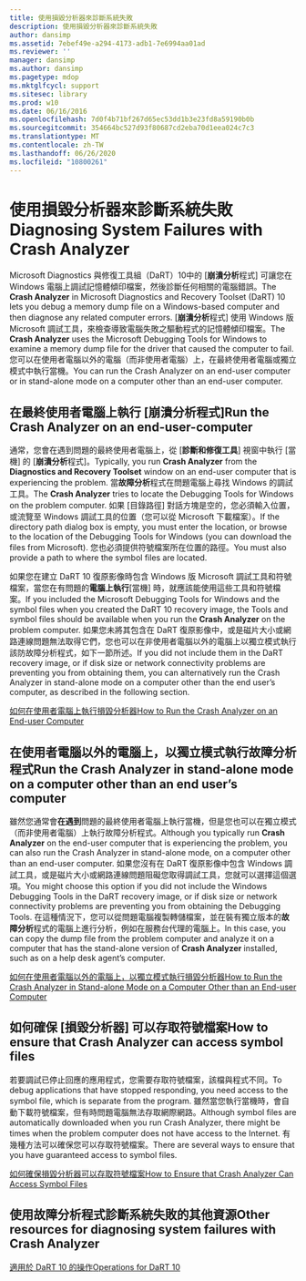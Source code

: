 ```yaml
---
title: 使用損毀分析器來診斷系統失敗
description: 使用損毀分析器來診斷系統失敗
author: dansimp
ms.assetid: 7ebef49e-a294-4173-adb1-7e6994aa01ad
ms.reviewer: ''
manager: dansimp
ms.author: dansimp
ms.pagetype: mdop
ms.mktglfcycl: support
ms.sitesec: library
ms.prod: w10
ms.date: 06/16/2016
ms.openlocfilehash: 7d0f4b71bf267d65ec53dd1b3e23fd8a59190b0b
ms.sourcegitcommit: 354664bc527d93f80687cd2eba70d1eea024c7c3
ms.translationtype: MT
ms.contentlocale: zh-TW
ms.lasthandoff: 06/26/2020
ms.locfileid: "10800261"
---
```

# <span data-ttu-id="1c1d8-103">使用損毀分析器來診斷系統失敗</span><span class="sxs-lookup"><span data-stu-id="1c1d8-103">Diagnosing System Failures with Crash Analyzer</span></span>


<span data-ttu-id="1c1d8-104">Microsoft Diagnostics 與修復工具組（DaRT）10中的 [**崩潰分析**程式] 可讓您在 Windows 電腦上調試記憶體傾印檔案，然後診斷任何相關的電腦錯誤。</span><span class="sxs-lookup"><span data-stu-id="1c1d8-104">The **Crash Analyzer** in Microsoft Diagnostics and Recovery Toolset (DaRT) 10 lets you debug a memory dump file on a Windows-based computer and then diagnose any related computer errors.</span></span> <span data-ttu-id="1c1d8-105">[**崩潰分析**程式] 使用 Windows 版 Microsoft 調試工具，來檢查導致電腦失敗之驅動程式的記憶體傾印檔案。</span><span class="sxs-lookup"><span data-stu-id="1c1d8-105">The **Crash Analyzer** uses the Microsoft Debugging Tools for Windows to examine a memory dump file for the driver that caused the computer to fail.</span></span> <span data-ttu-id="1c1d8-106">您可以在使用者電腦以外的電腦（而非使用者電腦）上，在最終使用者電腦或獨立模式中執行當機。</span><span class="sxs-lookup"><span data-stu-id="1c1d8-106">You can run the Crash Analyzer on an end-user computer or in stand-alone mode on a computer other than an end-user computer.</span></span>

## <span data-ttu-id="1c1d8-107">在最終使用者電腦上執行 [崩潰分析程式]</span><span class="sxs-lookup"><span data-stu-id="1c1d8-107">Run the Crash Analyzer on an end-user-computer</span></span>


<span data-ttu-id="1c1d8-108">通常，您會在遇到問題的最終使用者電腦上，從 [**診斷和修復工具**] 視窗中執行 [當機] 的 [**崩潰分析**程式]。</span><span class="sxs-lookup"><span data-stu-id="1c1d8-108">Typically, you run **Crash Analyzer** from the **Diagnostics and Recovery Toolset** window on an end-user computer that is experiencing the problem.</span></span> <span data-ttu-id="1c1d8-109">當**故障分析**程式在問題電腦上尋找 Windows 的調試工具。</span><span class="sxs-lookup"><span data-stu-id="1c1d8-109">The **Crash Analyzer** tries to locate the Debugging Tools for Windows on the problem computer.</span></span> <span data-ttu-id="1c1d8-110">如果 [目錄路徑] 對話方塊是空的，您必須輸入位置，或流覽至 Windows 調試工具的位置（您可以從 Microsoft 下載檔案）。</span><span class="sxs-lookup"><span data-stu-id="1c1d8-110">If the directory path dialog box is empty, you must enter the location, or browse to the location of the Debugging Tools for Windows (you can download the files from Microsoft).</span></span> <span data-ttu-id="1c1d8-111">您也必須提供符號檔案所在位置的路徑。</span><span class="sxs-lookup"><span data-stu-id="1c1d8-111">You must also provide a path to where the symbol files are located.</span></span>

<span data-ttu-id="1c1d8-112">如果您在建立 DaRT 10 復原影像時包含 Windows 版 Microsoft 調試工具和符號檔案，當您在有問題的**電腦上執行**[當機] 時，就應該能使用這些工具和符號檔案。</span><span class="sxs-lookup"><span data-stu-id="1c1d8-112">If you included the Microsoft Debugging Tools for Windows and the symbol files when you created the DaRT 10 recovery image, the Tools and symbol files should be available when you run the **Crash Analyzer** on the problem computer.</span></span> <span data-ttu-id="1c1d8-113">如果您未將其包含在 DaRT 復原影像中，或是磁片大小或網路連線問題無法取得它們，您也可以在非使用者電腦以外的電腦上以獨立模式執行該防故障分析程式，如下一節所述。</span><span class="sxs-lookup"><span data-stu-id="1c1d8-113">If you did not include them in the DaRT recovery image, or if disk size or network connectivity problems are preventing you from obtaining them, you can alternatively run the Crash Analyzer in stand-alone mode on a computer other than the end user’s computer, as described in the following section.</span></span>

[<span data-ttu-id="1c1d8-114">如何在使用者電腦上執行損毀分析器</span><span class="sxs-lookup"><span data-stu-id="1c1d8-114">How to Run the Crash Analyzer on an End-user Computer</span></span>](how-to-run-the-crash-analyzer-on-an-end-user-computer-dart-10.md)

## <a href="" id="run-the-crash-analyzer-in-stand-alone-mode-on-a-computer-other-than-an-end-user-s-computer"></a><span data-ttu-id="1c1d8-115">在使用者電腦以外的電腦上，以獨立模式執行故障分析程式</span><span class="sxs-lookup"><span data-stu-id="1c1d8-115">Run the Crash Analyzer in stand-alone mode on a computer other than an end user’s computer</span></span>


<span data-ttu-id="1c1d8-116">雖然您通常會**在遇到**問題的最終使用者電腦上執行當機，但是您也可以在獨立模式（而非使用者電腦）上執行故障分析程式。</span><span class="sxs-lookup"><span data-stu-id="1c1d8-116">Although you typically run **Crash Analyzer** on the end-user computer that is experiencing the problem, you can also run the Crash Analyzer in stand-alone mode, on a computer other than an end-user computer.</span></span> <span data-ttu-id="1c1d8-117">如果您沒有在 DaRT 復原影像中包含 Windows 調試工具，或是磁片大小或網路連線問題阻礙您取得調試工具，您就可以選擇這個選項。</span><span class="sxs-lookup"><span data-stu-id="1c1d8-117">You might choose this option if you did not include the Windows Debugging Tools in the DaRT recovery image, or if disk size or network connectivity problems are preventing you from obtaining the Debugging Tools.</span></span> <span data-ttu-id="1c1d8-118">在這種情況下，您可以從問題電腦複製轉儲檔案，並在裝有獨立版本的**故障分析**程式的電腦上進行分析，例如在服務台代理的電腦上。</span><span class="sxs-lookup"><span data-stu-id="1c1d8-118">In this case, you can copy the dump file from the problem computer and analyze it on a computer that has the stand-alone version of **Crash Analyzer** installed, such as on a help desk agent’s computer.</span></span>

[<span data-ttu-id="1c1d8-119">如何在使用者電腦以外的電腦上，以獨立模式執行損毀分析器</span><span class="sxs-lookup"><span data-stu-id="1c1d8-119">How to Run the Crash Analyzer in Stand-alone Mode on a Computer Other than an End-user Computer</span></span>](how-to-run-the-crash-analyzer-in-stand-alone-mode-on-a-computer-other-than-an-end-user-computer-dart-10.md)

## <span data-ttu-id="1c1d8-120">如何確保 [損毀分析器] 可以存取符號檔案</span><span class="sxs-lookup"><span data-stu-id="1c1d8-120">How to ensure that Crash Analyzer can access symbol files</span></span>


<span data-ttu-id="1c1d8-121">若要調試已停止回應的應用程式，您需要存取符號檔案，該檔與程式不同。</span><span class="sxs-lookup"><span data-stu-id="1c1d8-121">To debug applications that have stopped responding, you need access to the symbol file, which is separate from the program.</span></span> <span data-ttu-id="1c1d8-122">雖然當您執行當機時，會自動下載符號檔案，但有時問題電腦無法存取網際網路。</span><span class="sxs-lookup"><span data-stu-id="1c1d8-122">Although symbol files are automatically downloaded when you run Crash Analyzer, there might be times when the problem computer does not have access to the Internet.</span></span> <span data-ttu-id="1c1d8-123">有幾種方法可以確保您可以存取符號檔案。</span><span class="sxs-lookup"><span data-stu-id="1c1d8-123">There are several ways to ensure that you have guaranteed access to symbol files.</span></span>

[<span data-ttu-id="1c1d8-124">如何確保損毀分析器可以存取符號檔案</span><span class="sxs-lookup"><span data-stu-id="1c1d8-124">How to Ensure that Crash Analyzer Can Access Symbol Files</span></span>](how-to-ensure-that-crash-analyzer-can-access-symbol-files-dart-10.md)

## <span data-ttu-id="1c1d8-125">使用故障分析程式診斷系統失敗的其他資源</span><span class="sxs-lookup"><span data-stu-id="1c1d8-125">Other resources for diagnosing system failures with Crash Analyzer</span></span>


[<span data-ttu-id="1c1d8-126">適用於 DaRT 10 的操作</span><span class="sxs-lookup"><span data-stu-id="1c1d8-126">Operations for DaRT 10</span></span>](operations-for-dart-10.md)

 

 





